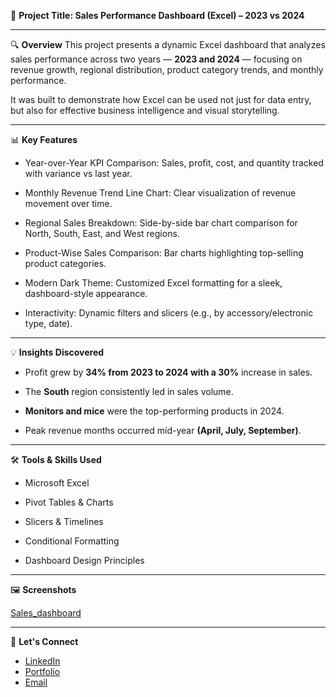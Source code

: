 📁 **Project Title: Sales Performance Dashboard (Excel) – 2023 vs 2024**


---


🔍 **Overview**
This project presents a dynamic Excel dashboard that analyzes sales performance across two years — **2023 and 2024** — focusing on revenue growth, regional distribution, product category trends, and monthly performance.

It was built to demonstrate how Excel can be used not just for data entry, but also for effective business intelligence and visual storytelling.



---

📊 **Key Features**
* Year-over-Year KPI Comparison: Sales, profit, cost, and quantity tracked with variance vs last year.

* Monthly Revenue Trend Line Chart: Clear visualization of revenue movement over time.

* Regional Sales Breakdown: Side-by-side bar chart comparison for North, South, East, and West regions.

* Product-Wise Sales Comparison: Bar charts highlighting top-selling product categories.

* Modern Dark Theme: Customized Excel formatting for a sleek, dashboard-style appearance.

* Interactivity: Dynamic filters and slicers (e.g., by accessory/electronic type, date).




----

💡 **Insights Discovered**
* Profit grew by **34% from 2023 to 2024 with a 30%** increase in sales.

* The **South** region consistently led in sales volume.

* **Monitors and mice** were the top-performing products in 2024.

* Peak revenue months occurred mid-year **(April, July, September)**.




---

🛠 **Tools & Skills Used**
* Microsoft Excel

* Pivot Tables & Charts

* Slicers & Timelines

* Conditional Formatting

* Dashboard Design Principles




---

🖼️ **Screenshots**

 [Sales_dashboard](https://github.com/user-attachments/assets/ba5f4c04-d401-4476-b662-98004876d30d)



---


🤝 **Let's Connect**
* [LinkedIn](www.linkedin.com/in/emwindosa-osarenmwinda-52428a14a)
* [Portfolio](https://your-portfolio-link.com)
* [Email](osarenmwindame@gmail.com)

